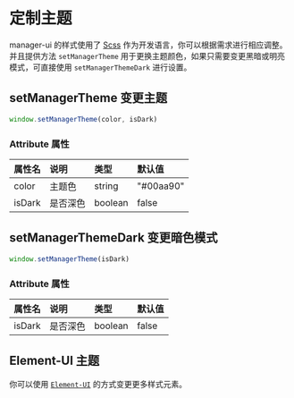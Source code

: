 # 定制主题

manager-ui 的样式使用了 [Scss](https://www.sass.hk/) 作为开发语言，你可以根据需求进行相应调整。并且提供方法 `setManagerTheme` 用于更换主题颜色，如果只需要变更黑暗或明亮模式，可直接使用 `setManagerThemeDark` 进行设置。

## setManagerTheme 变更主题

```typescript
window.setManagerTheme(color, isDark)
```

### Attribute 属性

| 属性名 | 说明     | 类型    | 默认值    |
| :----- | :------- | :------ | :-------- |
| color  | 主题色   | string  | "#00aa90" |
| isDark | 是否深色 | boolean | false     |


## setManagerThemeDark 变更暗色模式

```typescript
window.setManagerTheme(isDark)
```

### Attribute 属性

| 属性名 | 说明     | 类型    | 默认值 |
| :----- | :------- | :------ | :----- |
| isDark | 是否深色 | boolean | false  |

## Element-UI 主题

你可以使用 [`Element-UI`](https://element-plus.org/zh-CN/guide/theming.html) 的方式变更更多样式元素。
